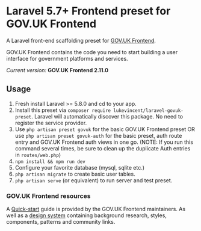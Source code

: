 # Laravel 5.7+ Frontend preset for GOV.UK Frontend

A Laravel front-end scaffolding preset for [GOV.UK Frontend](https://github.com/alphagov/govuk-frontend).

GOV.UK Frontend contains the code you need to start building a user interface for government platforms and services.

*Current version:* **GOV.UK Frontend 2.11.0**

## Usage

1. Fresh install Laravel >= 5.8.0 and cd to your app.
2. Install this preset via `composer require lukevincent/laravel-govuk-preset`. Laravel will automatically discover this package. No need to register the service provider.
3. Use `php artisan preset govuk` for the basic GOV.UK Frontend preset OR use `php artisan preset govuk-auth` for the basic preset, auth route entry and GOV.UK Frontend auth views in one go. (NOTE: If you run this command several times, be sure to clean up the duplicate Auth entries in `routes/web.php`)
4. `npm install && npm run dev`
5. Configure your favorite database (mysql, sqlite etc.)
6. `php artisan migrate` to create basic user tables.
7. `php artisan serve` (or equivalent) to run server and test preset.

### GOV.UK Frontend resources

A [Quick-start](https://github.com/alphagov/govuk-frontend#quick-start) guide is provided by the GOV.UK Frontend maintainers. As well as a [design system](https://design-system.service.gov.uk/) containing background research, styles, components, patterns and community links.
